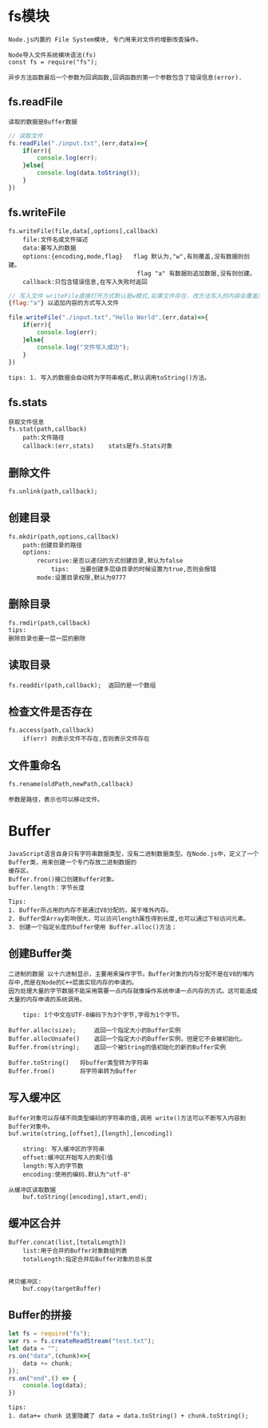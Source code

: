 # fs模块

    Node.js内置的 File System模块, 专门用来对文件的增删改查操作。

    Node导入文件系统模块语法(fs)
    const fs = require("fs");

    异步方法函数最后一个参数为回调函数,回调函数的第一个参数包含了错误信息(error).

## fs.readFile
	
	读取的数据是Buffer数据
```js
// 读取文件
fs.readFile("./input.txt",(err,data)=>{
    if(err){
        console.log(err);
    }else{
        console.log(data.toString());
    }
})
```
## fs.writeFile

    fs.writeFile(file,data[,options],callback)
        file:文件名或文件描述
        data:要写入的数据
        options:{encoding,mode,flag}   flag 默认为,"w",有则覆盖,没有数据则创建。
										flag "a" 有数据则追加数据,没有则创建。
        callback:只包含错误信息,在写入失败时返回
```js
// 写入文件 writeFile直接打开方式默认是w模式,如果文件存在，改方法写入的内容会覆盖旧的文件内容。
{flag:"a"} 以追加内容的方式写入文件

file.writeFile("./input.txt","Hello World",(err,data)=>{
    if(err){
        console.log(err);
    }else{
        console.log("文件写入成功");
    }
})
```
	tips: 1. 写入的数据会自动转为字符串格式,默认调用toString()方法。

## fs.stats

    获取文件信息
    fs.stat(path,callback)
        path:文件路径
        callback:(err,stats)    stats是fs.Stats对象

## 删除文件

    fs.unlink(path,callback);

## 创建目录

    fs.mkdir(path,options,callback)
        path:创建目录的路径
        options:
            recursive:是否以递归的方式创建目录,默认为false
                tips:   当要创建多层级目录的时候设置为true,否则会报错
            mode:设置目录权限,默认为0777

## 删除目录

    fs.rmdir(path,callback)
    tips:
    删除目录也要一层一层的删除

## 读取目录

    fs.readdir(path,callback);	返回的是一个数组

## 检查文件是否存在

    fs.access(path,callback)
		if(err) 则表示文件不存在,否则表示文件存在

## 文件重命名

    fs.rename(oldPath,newPath,callback)
	
	参数是路径，表示也可以移动文件。

# Buffer

    JavaScript语言自身只有字符串数据类型，没有二进制数据类型。在Node.js中，定义了一个Buffer类，用来创建一个专门存放二进制数据的
    缓存区。
    Buffer.from()接口创建Buffer对象。
    buffer.length：字节长度
    
    Tips:
    1. Buffer所占用的内存不是通过V8分配的，属于堆外内存。
    2. Buffer受Array影响很大，可以访问length属性得到长度,也可以通过下标访问元素。
    3. 创建一个指定长度的buffer使用 Buffer.alloc()方法；
    
## 创建Buffer类

    二进制的数据 以十六进制显示，主要用来操作字节。Buffer对象的内存分配不是在V8的堆内存中,而是在Node的C++层面实现内存的申请的。
	因为处理大量的字节数据不能采用需要一点内存就像操作系统申请一点内存的方式。这可能造成大量的内存申请的系统调用。
	
		tips: 1个中文在UTF-8编码下为3个字节,字母为1个字节。

    Buffer.alloc(size);     返回一个指定大小的Buffer实例
    Buffer.allocUnsafe()    返回一个指定大小的Buffer实例，但是它不会被初始化。
    Buffer.from(string);    返回一个被String的值初始化的新的Buffer实例

    Buffer.toString()   将buffer类型转为字符串
	Buffer.from()		将字符串转为Buffer
			
## 写入缓冲区
    
    Buffer对象可以存储不同类型编码的字符串的值,调用 write()方法可以不断写入内容到Buffer对象中。
    buf.write(string,[offset],[length],[encoding])
        
        string: 写入缓冲区的字符串
        offset:缓冲区开始写入的索引值
        length:写入的字节数
        encoding:使用的编码.默认为"utf-8"
        
    从缓冲区读取数据
        buf.toString([encoding],start,end);
        
## 缓冲区合并

    Buffer.concat(list,[totalLength])
        list:用于合并的Buffer对象数组列表
        totalLength:指定合并后Buffer对象的总长度    
    
    
    拷贝缓冲区:
        buf.copy(targetBuffer)
    
## Buffer的拼接
    
```js
let fs = require("fs");
var rs = fs.createReadStream("test.txt");
let data = "";
rs.on("data",(chunk)=>{
    data += chunk;
});
rs.on("end",() => {
    console.log(data);
})
```
    tips:
    1. data+= chunk 这里隐藏了 data = data.toString() + chunk.toString();